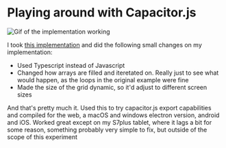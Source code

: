 # Playing around with Capacitor.js

![Gif of the implementation working](example.gif)

I took [this implementation](https://levelup.gitconnected.com/conways-game-of-life-in-javascript-9498ae1958fe) and did the following small changes on my implementation:

- Used Typescript instead of Javascript
- Changed how arrays are filled and iteretated on. Really just to see what would happen, as the loops in the original example were fine
- Made the size of the grid dynamic, so it'd adjust to different screen sizes

And that's pretty much it. Used this to try capacitor.js export capabilities and compiled for the web, a macOS and windows electron version, android and iOS. Worked great 
except on my S7plus tablet, where it lags a bit for some reason, something probably very simple to fix, but outside of the scope of this experiment
